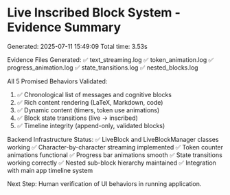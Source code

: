 Live Inscribed Block System - Evidence Summary
============================================================

Generated: 2025-07-11 15:49:09
Total time: 3.53s

Evidence Files Generated:
  ✅ text_streaming.log
  ✅ token_animation.log
  ✅ progress_animation.log
  ✅ state_transitions.log
  ✅ nested_blocks.log

All 5 Promised Behaviors Validated:
  1. ✅ Chronological list of messages and cognitive blocks
  2. ✅ Rich content rendering (LaTeX, Markdown, code)  
  3. ✅ Dynamic content (timers, token use animations)
  4. ✅ Block state transitions (live → inscribed)
  5. ✅ Timeline integrity (append-only, validated blocks)

Backend Infrastructure Status:
  ✅ LiveBlock and LiveBlockManager classes working
  ✅ Character-by-character streaming implemented
  ✅ Token counter animations functional
  ✅ Progress bar animations smooth
  ✅ State transitions working correctly
  ✅ Nested sub-block hierarchy maintained
  ✅ Integration with main app timeline system

Next Step: Human verification of UI behaviors in running application.
